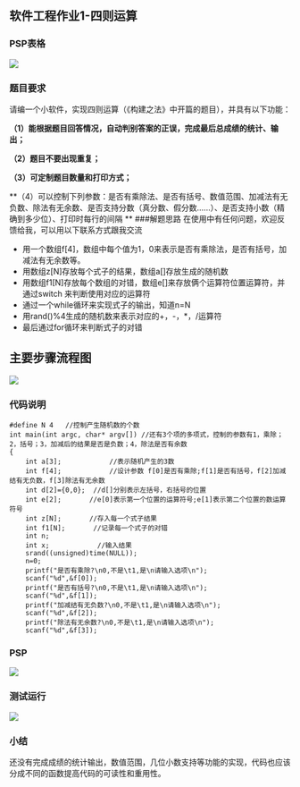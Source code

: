 ## 软件工程作业1-四则运算


### PSP表格
![]()![](https://images2018.cnblogs.com/blog/1347932/201803/1347932-20180312153236357-1877608213.png)
### 题目要求
请编一个小软件，实现四则运算（《构建之法》中开篇的题目），并具有以下功能：

**（1）能根据题目回答情况，自动判别答案的正误，完成最后总成绩的统计、输出；**

**（2）题目不要出现重复；**

**（3）可定制题目数量和打印方式；**

**（4）可以控制下列参数：是否有乘除法、是否有括号、数值范围、加减法有无负数、除法有无余数、是否支持分数（真分数、假分数......）、是否支持小数（精确到多少位）、打印时每行的间隔
**
###解题思路
在使用中有任何问题，欢迎反馈给我，可以用以下联系方式跟我交流

* 用一个数组f[4]，数组中每个值为1，0来表示是否有乘除法，是否有括号，加减法有无余数等。
* 用数组z[N]存放每个式子的结果，数组a[]存放生成的随机数
* 用数组f1[N]存放每个数组的对错，数组e[]来存放俩个运算符位置运算符，并通过switch 来判断使用对应的运算符
* 通过一个while循环来实现式子的输出，知道n=N
* 用rand()%4生成的随机数来表示对应的+，-，*，/运算符
* 最后通过for循环来判断式子的对错


## 主要步骤流程图

![](https://images2018.cnblogs.com/blog/1347932/201803/1347932-20180312161848725-161055462.png)

### 代码说明
```
#define N 4   //控制产生随机数的个数
int main(int argc, char* argv[]) //还有3个项的多项式，控制的参数有1，乘除；2，括号；3，加减后的结果是否是负数；4，除法是否有余数
{
    int a[3];            //表示随机产生的3数
    int f[4];            //设计参数 f[0]是否有乘除;f[1]是否有括号，f[2]加减结有无负数，f[3]除法有无余数
    int d[2]={0,0};  //d[]分别表示左括号，右括号的位置
    int e[2];       //e[0]表示第一个位置的运算符号;e[1]表示第二个位置的数运算符号
    int z[N];       //存入每一个式子结果
    int f1[N];       //记录每一个式子的对错
    int n;
    int x;            //输入结果
    srand((unsigned)time(NULL));
    n=0;
    printf("是否有乘除?\n0,不是\t1,是\n请输入选项\n");
    scanf("%d",&f[0]);
    printf("是否有括号?\n0,不是\t1,是\n请输入选项\n");
    scanf("%d",&f[1]);    
    printf("加减结有无负数?\n0,不是\t1,是\n请输入选项\n");
    scanf("%d",&f[2]);
    printf("除法有无余数?\n0,不是\t1,是\n请输入选项\n");
    scanf("%d",&f[3]);
```
### PSP
![](https://images2018.cnblogs.com/blog/1347932/201803/1347932-20180312163431432-1347874641.png)

### 测试运行
![](https://images2018.cnblogs.com/blog/1347932/201803/1347932-20180312162505854-1879664234.png)
### 小结
还没有完成成绩的统计输出，数值范围，几位小数支持等功能的实现，代码也应该分成不同的函数提高代码的可读性和重用性。
